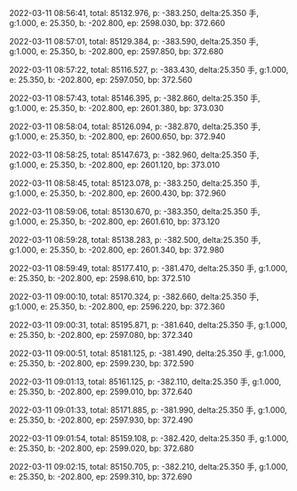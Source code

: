 2022-03-11 08:56:41, total: 85132.976, p: -383.250, delta:25.350 手, g:1.000, e: 25.350, b: -202.800, ep: 2598.030, bp: 372.660

2022-03-11 08:57:01, total: 85129.384, p: -383.590, delta:25.350 手, g:1.000, e: 25.350, b: -202.800, ep: 2597.850, bp: 372.680

2022-03-11 08:57:22, total: 85116.527, p: -383.430, delta:25.350 手, g:1.000, e: 25.350, b: -202.800, ep: 2597.050, bp: 372.560

2022-03-11 08:57:43, total: 85146.395, p: -382.860, delta:25.350 手, g:1.000, e: 25.350, b: -202.800, ep: 2601.380, bp: 373.030

2022-03-11 08:58:04, total: 85126.094, p: -382.870, delta:25.350 手, g:1.000, e: 25.350, b: -202.800, ep: 2600.650, bp: 372.940

2022-03-11 08:58:25, total: 85147.673, p: -382.960, delta:25.350 手, g:1.000, e: 25.350, b: -202.800, ep: 2601.120, bp: 373.010

2022-03-11 08:58:45, total: 85123.078, p: -383.250, delta:25.350 手, g:1.000, e: 25.350, b: -202.800, ep: 2600.430, bp: 372.960

2022-03-11 08:59:06, total: 85130.670, p: -383.350, delta:25.350 手, g:1.000, e: 25.350, b: -202.800, ep: 2601.610, bp: 373.120

2022-03-11 08:59:28, total: 85138.283, p: -382.500, delta:25.350 手, g:1.000, e: 25.350, b: -202.800, ep: 2601.340, bp: 372.980

2022-03-11 08:59:49, total: 85177.410, p: -381.470, delta:25.350 手, g:1.000, e: 25.350, b: -202.800, ep: 2598.610, bp: 372.510

2022-03-11 09:00:10, total: 85170.324, p: -382.660, delta:25.350 手, g:1.000, e: 25.350, b: -202.800, ep: 2596.220, bp: 372.360

2022-03-11 09:00:31, total: 85195.871, p: -381.640, delta:25.350 手, g:1.000, e: 25.350, b: -202.800, ep: 2597.080, bp: 372.340

2022-03-11 09:00:51, total: 85181.125, p: -381.490, delta:25.350 手, g:1.000, e: 25.350, b: -202.800, ep: 2599.230, bp: 372.590

2022-03-11 09:01:13, total: 85161.125, p: -382.110, delta:25.350 手, g:1.000, e: 25.350, b: -202.800, ep: 2599.010, bp: 372.640

2022-03-11 09:01:33, total: 85171.885, p: -381.990, delta:25.350 手, g:1.000, e: 25.350, b: -202.800, ep: 2597.930, bp: 372.490

2022-03-11 09:01:54, total: 85159.108, p: -382.420, delta:25.350 手, g:1.000, e: 25.350, b: -202.800, ep: 2599.020, bp: 372.680

2022-03-11 09:02:15, total: 85150.705, p: -382.210, delta:25.350 手, g:1.000, e: 25.350, b: -202.800, ep: 2599.310, bp: 372.690